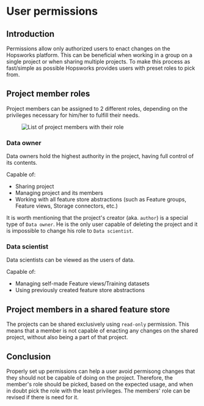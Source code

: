 # User permissions

## Introduction

Permissions allow only authorized users to enact changes on the Hopsworks platform. This can be beneficial when working in a group on a single project or when sharing multiple projects. To make this process as fast/simple as possible Hopsworks provides users with preset roles to pick from.


## Project member roles

Project members can be assigned to 2 different roles, depending on the privileges necessary for him/her to fulfill their needs.

<p align="center">
  <figure>
    <img src="../../../../assets/images/guides/project/members_list.png" alt="List of project members with their role">
  </figure>
</p>

### Data owner

Data owners hold the highest authority in the project, having full control of its contents.

Capable of:
- Sharing project
- Managing project and its members
- Working with all feature store abstractions (such as Feature groups, Feature views, Storage connectors, etc.)

It is worth mentioning that the project's creator (aka. `author`) is a special type of `Data owner`. He is the only user capable of deleting the project and it is impossible to change his role to `Data scientist`.

### Data scientist

Data scientists can be viewed as the users of data.

Capable of:
- Managing self-made Feature views/Training datasets
- Using previously created feature store abstractions


## Project members in a shared feature store

The projects can be shared exclusively using `read-only` permission. This means that a member is not capable of enacting any changes on the shared project, without also being a part of that project.


## Conclusion

Properly set up permissions can help a user avoid permisong changes that they should not be capable of doing on the project. Therefore, the member's role should be picked, based on the expected usage, and when in doubt pick the role with the least privileges. The members' role can be revised if there is need for it.
